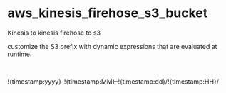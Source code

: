 # aws_kinesis_firehose_s3_bucket
Kinesis to kinesis firehose to s3
<br>

customize the S3 prefix with dynamic expressions that are evaluated at runtime.

<br>

!{timestamp:yyyy}-!{timestamp:MM}-!{timestamp:dd}/!{timestamp:HH}/
